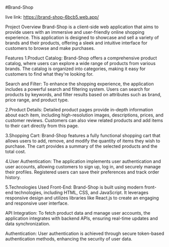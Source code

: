 
#Brand-Shop

live link: https://brand-shop-6bcb5.web.app/

Project Overview
Brand-Shop is a client-side web application that aims to provide users with an immersive and user-friendly online shopping experience. This application is designed to showcase and sell a variety of brands and their products, offering a sleek and intuitive interface for customers to browse and make purchases.

Features
1.Product Catalog: Brand-Shop offers a comprehensive product catalog, where users can explore a wide range of products from various brands. The catalog is organized into categories, making it easy for customers to find what they're looking for.

Search and Filter: To enhance the shopping experience, the application includes a powerful search and filtering system. Users can search for products by keywords, and filter results based on attributes such as brand, price range, and product type.

2.Product Details: Detailed product pages provide in-depth information about each item, including high-resolution images, descriptions, prices, and customer reviews. Customers can also view related products and add items to their cart directly from this page.

3.Shopping Cart: Brand-Shop features a fully functional shopping cart that allows users to add, remove, and modify the quantity of items they wish to purchase. The cart provides a summary of the selected products and the total cost.

4.User Authentication: The application implements user authentication and user accounts, allowing customers to sign up, log in, and securely manage their profiles. Registered users can save their preferences and track order history.

5.Technologies Used
Front-End: Brand-Shop is built using modern front-end technologies, including HTML, CSS, and JavaScript. It leverages responsive design and utilizes libraries like React.js to create an engaging and responsive user interface.

API Integration: To fetch product data and manage user accounts, the application integrates with backend APIs, ensuring real-time updates and data synchronization.

Authentication: User authentication is achieved through secure token-based authentication methods, enhancing the security of user data.




